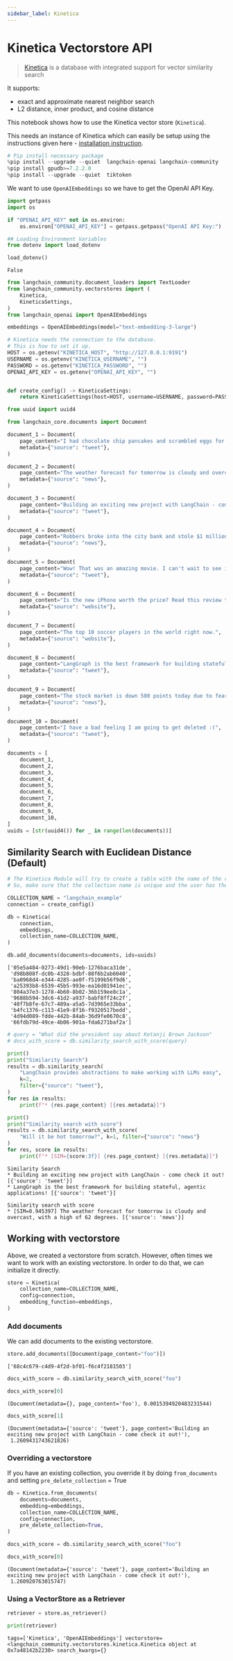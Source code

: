 ```yaml
---
sidebar_label: Kinetica
---
```


# Kinetica Vectorstore API

>[Kinetica](https://www.kinetica.com/) is a database with integrated support for vector similarity search

It supports:
- exact and approximate nearest neighbor search
- L2 distance, inner product, and cosine distance

This notebook shows how to use the Kinetica vector store (`Kinetica`).

This needs an instance of Kinetica which can easily be setup using the instructions given here - [installation instruction](https://www.kinetica.com/developer-edition/).


```python
# Pip install necessary package
%pip install --upgrade --quiet  langchain-openai langchain-community
%pip install gpudb>=7.2.2.0 
%pip install --upgrade --quiet  tiktoken
```

We want to use `OpenAIEmbeddings` so we have to get the OpenAI API Key.


```python
import getpass
import os

if "OPENAI_API_KEY" not in os.environ:
    os.environ["OPENAI_API_KEY"] = getpass.getpass("OpenAI API Key:")
```


```python
## Loading Environment Variables
from dotenv import load_dotenv

load_dotenv()
```



```output
False
```



```python
from langchain_community.document_loaders import TextLoader
from langchain_community.vectorstores import (
    Kinetica,
    KineticaSettings,
)
from langchain_openai import OpenAIEmbeddings
```


```python
embeddings = OpenAIEmbeddings(model="text-embedding-3-large")
```


```python
# Kinetica needs the connection to the database.
# This is how to set it up.
HOST = os.getenv("KINETICA_HOST", "http://127.0.0.1:9191")
USERNAME = os.getenv("KINETICA_USERNAME", "")
PASSWORD = os.getenv("KINETICA_PASSWORD", "")
OPENAI_API_KEY = os.getenv("OPENAI_API_KEY", "")


def create_config() -> KineticaSettings:
    return KineticaSettings(host=HOST, username=USERNAME, password=PASSWORD)
```


```python
from uuid import uuid4

from langchain_core.documents import Document

document_1 = Document(
    page_content="I had chocolate chip pancakes and scrambled eggs for breakfast this morning.",
    metadata={"source": "tweet"},
)

document_2 = Document(
    page_content="The weather forecast for tomorrow is cloudy and overcast, with a high of 62 degrees.",
    metadata={"source": "news"},
)

document_3 = Document(
    page_content="Building an exciting new project with LangChain - come check it out!",
    metadata={"source": "tweet"},
)

document_4 = Document(
    page_content="Robbers broke into the city bank and stole $1 million in cash.",
    metadata={"source": "news"},
)

document_5 = Document(
    page_content="Wow! That was an amazing movie. I can't wait to see it again.",
    metadata={"source": "tweet"},
)

document_6 = Document(
    page_content="Is the new iPhone worth the price? Read this review to find out.",
    metadata={"source": "website"},
)

document_7 = Document(
    page_content="The top 10 soccer players in the world right now.",
    metadata={"source": "website"},
)

document_8 = Document(
    page_content="LangGraph is the best framework for building stateful, agentic applications!",
    metadata={"source": "tweet"},
)

document_9 = Document(
    page_content="The stock market is down 500 points today due to fears of a recession.",
    metadata={"source": "news"},
)

document_10 = Document(
    page_content="I have a bad feeling I am going to get deleted :(",
    metadata={"source": "tweet"},
)

documents = [
    document_1,
    document_2,
    document_3,
    document_4,
    document_5,
    document_6,
    document_7,
    document_8,
    document_9,
    document_10,
]
uuids = [str(uuid4()) for _ in range(len(documents))]
```

## Similarity Search with Euclidean Distance (Default)


```python
# The Kinetica Module will try to create a table with the name of the collection.
# So, make sure that the collection name is unique and the user has the permission to create a table.

COLLECTION_NAME = "langchain_example"
connection = create_config()

db = Kinetica(
    connection,
    embeddings,
    collection_name=COLLECTION_NAME,
)

db.add_documents(documents=documents, ids=uuids)
```



```output
['05e5a484-0273-49d1-90eb-1276baca31de',
 'd98b808f-dc0b-4328-bdbf-88f6b2ab6040',
 'ba0968d4-e344-4285-ae0f-f5199b56f9d6',
 'a25393b8-6539-45b5-993e-ea16d01941ec',
 '804a37e3-1278-4b60-8b02-36b159ee8c1a',
 '9688b594-3dc6-41d2-a937-babf8ff24c2f',
 '40f7b8fe-67c7-489a-a5a5-7d3965e33bba',
 'b4fc1376-c113-41e9-8f16-f9320517bedd',
 '4d94d089-fdde-442b-84ab-36d9fe0670c8',
 '66fdb79d-49ce-4b06-901a-fda6271baf2a']
```



```python
# query = "What did the president say about Ketanji Brown Jackson"
# docs_with_score = db.similarity_search_with_score(query)
```


```python
print()
print("Similarity Search")
results = db.similarity_search(
    "LangChain provides abstractions to make working with LLMs easy",
    k=2,
    filter={"source": "tweet"},
)
for res in results:
    print(f"* {res.page_content} [{res.metadata}]")

print()
print("Similarity search with score")
results = db.similarity_search_with_score(
    "Will it be hot tomorrow?", k=1, filter={"source": "news"}
)
for res, score in results:
    print(f"* [SIM={score:3f}] {res.page_content} [{res.metadata}]")
```
```output
Similarity Search
* Building an exciting new project with LangChain - come check it out! [{'source': 'tweet'}]
* LangGraph is the best framework for building stateful, agentic applications! [{'source': 'tweet'}]

Similarity search with score
* [SIM=0.945397] The weather forecast for tomorrow is cloudy and overcast, with a high of 62 degrees. [{'source': 'news'}]
```
## Working with vectorstore

Above, we created a vectorstore from scratch. However, often times we want to work with an existing vectorstore.
In order to do that, we can initialize it directly.


```python
store = Kinetica(
    collection_name=COLLECTION_NAME,
    config=connection,
    embedding_function=embeddings,
)
```

### Add documents
We can add documents to the existing vectorstore.


```python
store.add_documents([Document(page_content="foo")])
```



```output
['68c4c679-c4d9-4f2d-bf01-f6c4f2181503']
```



```python
docs_with_score = db.similarity_search_with_score("foo")
```


```python
docs_with_score[0]
```



```output
(Document(metadata={}, page_content='foo'), 0.0015394920483231544)
```



```python
docs_with_score[1]
```



```output
(Document(metadata={'source': 'tweet'}, page_content='Building an exciting new project with LangChain - come check it out!'),
 1.2609431743621826)
```


### Overriding a vectorstore

If you have an existing collection, you override it by doing `from_documents` and setting `pre_delete_collection` = True


```python
db = Kinetica.from_documents(
    documents=documents,
    embedding=embeddings,
    collection_name=COLLECTION_NAME,
    config=connection,
    pre_delete_collection=True,
)
```


```python
docs_with_score = db.similarity_search_with_score("foo")
```


```python
docs_with_score[0]
```



```output
(Document(metadata={'source': 'tweet'}, page_content='Building an exciting new project with LangChain - come check it out!'),
 1.260920763015747)
```


### Using a VectorStore as a Retriever


```python
retriever = store.as_retriever()
```


```python
print(retriever)
```
```output
tags=['Kinetica', 'OpenAIEmbeddings'] vectorstore=<langchain_community.vectorstores.kinetica.Kinetica object at 0x7a48142b2230> search_kwargs={}
```
